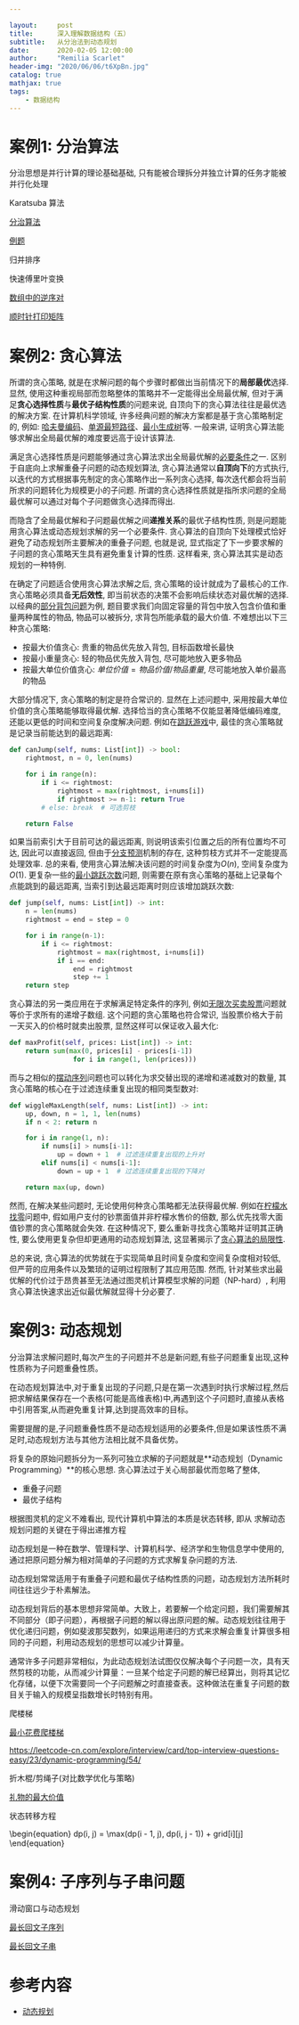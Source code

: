 ```yaml
---

layout:     post
title:      深入理解数据结构（五）
subtitle:   从分治法到动态规划
date:       2020-02-05 12:00:00
author:     "Remilia Scarlet"
header-img: "2020/06/06/t6XpBn.jpg"
catalog: true
mathjax: true
tags:
    - 数据结构
---
```


# 案例1: 分治算法

分治思想是并行计算的理论基础基础, 只有能被合理拆分并独立计算的任务才能被并行化处理

Karatsuba 算法

[分治算法](https://leetcode-cn.com/tag/divide-and-conquer/)

[例题](https://buptldy.github.io/2016/01/06/2016-01-06-Divide%20and%20Conquer/)

归并排序

快速傅里叶变换

[数组中的逆序对](https://leetcode-cn.com/problems/shu-zu-zhong-de-ni-xu-dui-lcof/)

[顺时针打印矩阵](https://leetcode-cn.com/problems/shun-shi-zhen-da-yin-ju-zhen-lcof/)

# 案例2: 贪心算法

所谓的贪心策略, 就是在求解问题的每个步骤时都做出当前情况下的**局部最优**选择. 显然, 使用这种重视局部而忽略整体的策略并不一定能得出全局最优解, 但对于满足**贪心选择性质**与**最优子结构性质**的问题来说, 自顶向下的贪心算法往往是最优选的解决方案. 在计算机科学领域, 许多经典问题的解决方案都是基于贪心策略制定的, 例如: [哈夫曼编码](https://coolshell.cn/articles/7459.html)、[单源最短路径](https://segmentfault.com/a/1190000009475858)、[最小生成树](https://oi-wiki.org/graph/mst/)等. 一般来讲, 证明贪心算法能够求解出全局最优解的难度要远高于设计该算法.

满足贪心选择性质是问题能够通过贪心算法求出全局最优解的[必要条件](https://www.zhihu.com/question/30469121)之一. 区别于自底向上求解重叠子问题的动态规划算法, 贪心算法通常以**自顶向下**的方式执行, 以迭代的方式根据事先制定的贪心策略作出一系列贪心选择, 每次迭代都会将当前所求的问题转化为规模更小的子问题. 所谓的贪心选择性质就是指所求问题的全局最优解可以通过对每个子问题做贪心选择而得出.

而隐含了全局最优解和子问题最优解之间**递推关系**的最优子结构性质, 则是问题能用贪心算法或动态规划求解的另一个必要条件. 贪心算法的自顶向下处理模式恰好避免了动态规划所主要解决的重叠子问题, 也就是说, 显式指定了下一步要求解的子问题的贪心策略天生具有避免重复计算的性质. 这样看来, 贪心算法其实是动态规划的一种特例.

在确定了问题适合使用贪心算法求解之后, 贪心策略的设计就成为了最核心的工作. 贪心策略必须具备**无后效性**, 即当前状态的决策不会影响后续状态对最优解的选择. 以经典的[部分背包问题](https://www.cnblogs.com/hapjin/p/5575109.html)为例, 题目要求我们向固定容量的背包中放入包含价值和重量两种属性的物品, 物品可以被拆分, 求背包所能承载的最大价值. 不难想出以下三种贪心策略:

* 按最大价值贪心: 贵重的物品优先放入背包, 目标函数增长最快
* 按最小重量贪心: 轻的物品优先放入背包, 尽可能地放入更多物品
* 按最大单位价值贪心: $单位价值=物品价值/物品重量$, 尽可能地放入单价最高的物品

大部分情况下, 贪心策略的制定是符合常识的. 显然在上述问题中, 采用按最大单位价值的贪心策略能够取得最优解. 选择恰当的贪心策略不仅能显著降低编码难度, 还能以更低的时间和空间复杂度解决问题. 例如在[跳跃游戏](https://leetcode-cn.com/problems/jump-game/)中, 最佳的贪心策略就是记录当前能达到的最远距离:

```python
def canJump(self, nums: List[int]) -> bool:
    rightmost, n = 0, len(nums)

    for i in range(n):
        if i <= rightmost:
            rightmost = max(rightmost, i+nums[i])
            if rightmost >= n-1: return True
        # else: break  # 可选剪枝

    return False
```

如果当前索引大于目前可达的最远距离, 则说明该索引位置之后的所有位置均不可达, 因此可以直接返回, 但由于[分支预测](https://www.jianshu.com/p/be389eeba589)机制的存在, 这种剪枝方式并不一定能提高处理效率. 总的来看, 使用贪心算法解决该问题的时间复杂度为$O(n)$, 空间复杂度为$O(1)$. 更复杂一些的[最小跳跃次数](https://leetcode-cn.com/problems/jump-game-ii/)问题, 则需要在原有贪心策略的基础上记录每个点能跳到的最远距离, 当索引到达最远距离时则应该增加跳跃次数:

```python
def jump(self, nums: List[int]) -> int:
    n = len(nums)
    rightmost = end = step = 0

    for i in range(n-1):
        if i <= rightmost:
            rightmost = max(rightmost, i+nums[i])
            if i == end:
                end = rightmost
                step += 1
    return step
```

贪心算法的另一类应用在于求解满足特定条件的序列, 例如[无限次买卖股票](https://leetcode-cn.com/problems/best-time-to-buy-and-sell-stock-ii/)问题就等价于求所有的递增子数组. 这个问题的贪心策略也符合常识, 当股票价格大于前一天买入的价格时就卖出股票, 显然这样可以保证收入最大化:

```python
def maxProfit(self, prices: List[int]) -> int:
    return sum(max(0, prices[i] - prices[i-1])
                for i in range(1, len(prices)))
```

而与之相似的[摆动序列](https://leetcode-cn.com/problems/wiggle-subsequence/)问题也可以转化为求交替出现的递增和递减数对的数量, 其贪心策略的核心在于过滤连续重复出现的相同类型数对:

```python
def wiggleMaxLength(self, nums: List[int]) -> int:
    up, down, n = 1, 1, len(nums)
    if n < 2: return n

    for i in range(1, n):
        if nums[i] > nums[i-1]:
            up = down + 1  # 过滤连续重复出现的上升对
        elif nums[i] < nums[i-1]:
            down = up + 1  # 过滤连续重复出现的下降对

    return max(up, down)
```

然而, 在解决某些问题时, 无论使用何种贪心策略都无法获得最优解. 例如在[柠檬水找零](https://leetcode-cn.com/problems/lemonade-change/)问题中, 假如用户支付的钞票面值并非柠檬水售价的倍数, 那么优先找零大面值钞票的贪心策略就会失效. 在这种情况下, 要么重新寻找贪心策略并证明其正确性, 要么使用更复杂但却更通用的动态规划算法, 这显著揭示了[贪心算法的局限性](https://www.zhihu.com/question/23995189).

总的来说, 贪心算法的优势就在于实现简单且时间复杂度和空间复杂度相对较低, 但严苛的应用条件以及繁琐的证明过程限制了其应用范围. 然而, 针对某些求出最优解的代价过于昂贵甚至无法通过图灵机计算模型求解的问题（NP-hard）, 利用贪心算法快速求出近似最优解就显得十分必要了.

# 案例3: 动态规划

分治算法求解问题时,每次产生的子问题并不总是新问题,有些子问题重复出现,这种性质称为子问题重叠性质。

在动态规划算法中,对于重复出现的子问题,只是在第一次遇到时执行求解过程,然后把求解结果保存在一个表格(可能是高维表格)中,再遇到这个子问题时,直接从表格中引用答案,从而避免重复计算,达到提高效率的目标。

需要提醒的是,子问题重叠性质不是动态规划适用的必要条件,但是如果该性质不满足时,动态规划方法与其他方法相比就不具备优势。

将复杂的原始问题拆分为一系列可独立求解的子问题就是**动态规划（Dynamic Programming）**的核心思想. 贪心算法过于关心局部最优而忽略了整体,

* 重叠子问题
* 最优子结构

根据图灵机的定义不难看出, 现代计算机中算法的本质是状态转移, 即从
求解动态规划问题的关键在于得出递推方程

动态规划是一种在数学、管理科学、计算机科学、经济学和生物信息学中使用的, 通过把原问题分解为相对简单的子问题的方式求解复杂问题的方法.

动态规划常常适用于有重叠子问题和最优子结构性质的问题，动态规划方法所耗时间往往远少于朴素解法。

动态规划背后的基本思想非常简单。大致上，若要解一个给定问题，我们需要解其不同部分（即子问题），再根据子问题的解以得出原问题的解。动态规划往往用于优化递归问题，例如斐波那契数列，如果运用递归的方式来求解会重复计算很多相同的子问题，利用动态规划的思想可以减少计算量。

通常许多子问题非常相似，为此动态规划法试图仅仅解决每个子问题一次，具有天然剪枝的功能，从而减少计算量：一旦某个给定子问题的解已经算出，则将其记忆化存储，以便下次需要同一个子问题解之时直接查表。这种做法在重复子问题的数目关于输入的规模呈指数增长时特别有用。

爬楼梯

[最小花费爬楼梯](https://leetcode-cn.com/problems/min-cost-climbing-stairs/)

<https://leetcode-cn.com/explore/interview/card/top-interview-questions-easy/23/dynamic-programming/54/>

折木棍/剪绳子(对比数学优化与策略)

[礼物的最大价值](https://leetcode-cn.com/problems/li-wu-de-zui-da-jie-zhi-lcof/)

状态转移方程

\begin{equation}
dp(i, j) = \max(dp(i - 1, j), dp(i, j - 1)) + grid[i][j]
\end{equation}

# 案例4: 子序列与子串问题

滑动窗口与动态规划

[最长回文子序列](https://leetcode-cn.com/problems/longest-palindromic-subsequence/)

[最长回文子串](https://leetcode-cn.com/problems/longest-palindromic-substring/)

# 参考内容

* [动态规划](https://leetcode-cn.com/tag/dynamic-programming/)

